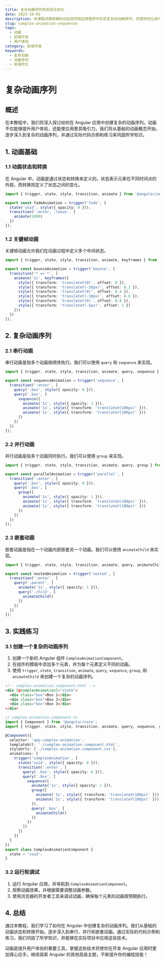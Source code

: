 ```yaml
---
title: 复杂动画序列的实现与优化
date: 2023-10-05
description: 本课程详细讲解如何在网页和应用程序中实现复杂的动画序列，并提供优化技巧以确保流畅的用户体验。
slug: complex-animation-sequences
tags:
  - 动画
  - 前端开发
  - 用户体验
category: 前端开发
keywords:
  - 复杂动画
  - 动画序列
  - 前端优化
---
```


# 复杂动画序列

## 概述

在本教程中，我们将深入探讨如何在 Angular 应用中创建复杂的动画序列。动画不仅能够提升用户体验，还能使应用更具吸引力。我们将从基础的动画概念开始，逐步深入到复杂的动画序列，并通过实际代码示例和练习来巩固所学知识。

## 1. 动画基础

### 1.1 动画状态和转换

在 Angular 中，动画是通过状态和转换来定义的。状态表示元素在不同时间点的外观，而转换则定义了状态之间的变化。

```typescript
import { trigger, state, style, transition, animate } from '@angular/animations';

export const fadeAnimation = trigger('fade', [
  state('void', style({ opacity: 0 })),
  transition(':enter, :leave', [
    animate(1000)
  ])
]);
```

### 1.2 关键帧动画

关键帧动画允许我们在动画过程中定义多个中间状态。

```typescript
import { trigger, state, style, transition, animate, keyframes } from '@angular/animations';

export const bounceAnimation = trigger('bounce', [
  transition('* => *', [
    animate('2s', keyframes([
      style({ transform: 'translateY(0)', offset: 0 }),
      style({ transform: 'translateY(-20px)', offset: 0.2 }),
      style({ transform: 'translateY(0)', offset: 0.4 }),
      style({ transform: 'translateY(-10px)', offset: 0.6 }),
      style({ transform: 'translateY(0)', offset: 0.8 }),
      style({ transform: 'translateY(-5px)', offset: 1 })
    ]))
  ])
]);
```

## 2. 复杂动画序列

### 2.1 串行动画

串行动画是指多个动画按顺序执行。我们可以使用 `query` 和 `sequence` 来实现。

```typescript
import { trigger, state, style, transition, animate, query, sequence } from '@angular/animations';

export const sequenceAnimation = trigger('sequence', [
  transition(':enter', [
    query('.box', style({ opacity: 0 })),
    query('.box', [
      sequence([
        animate('1s', style({ opacity: 1 })),
        animate('1s', style({ transform: 'translateX(100px)' })),
        animate('1s', style({ transform: 'translateY(100px)' }))
      ])
    ])
  ])
]);
```

### 2.2 并行动画

并行动画是指多个动画同时执行。我们可以使用 `group` 来实现。

```typescript
import { trigger, state, style, transition, animate, query, group } from '@angular/animations';

export const parallelAnimation = trigger('parallel', [
  transition(':enter', [
    query('.box', style({ opacity: 0 })),
    query('.box', [
      group([
        animate('1s', style({ opacity: 1 })),
        animate('1s', style({ transform: 'translateX(100px)' })),
        animate('1s', style({ transform: 'translateY(100px)' }))
      ])
    ])
  ])
]);
```

### 2.3 嵌套动画

嵌套动画是指在一个动画内部嵌套另一个动画。我们可以使用 `animateChild` 来实现。

```typescript
import { trigger, state, style, transition, animate, query, animateChild } from '@angular/animations';

export const nestedAnimation = trigger('nested', [
  transition(':enter', [
    query('.parent', [
      animate('1s', style({ opacity: 1 })),
      query('.child', [
        animateChild()
      ])
    ])
  ])
]);
```

## 3. 实践练习

### 3.1 创建一个复杂的动画序列

1. 创建一个新的 Angular 组件 `ComplexAnimationComponent`。
2. 在组件的模板中添加多个元素，并为每个元素定义不同的动画。
3. 使用 `trigger`, `state`, `transition`, `animate`, `query`, `sequence`, `group`, 和 `animateChild` 来创建一个复杂的动画序列。

```html
<!-- complex-animation.component.html -->
<div [@complexAnimation]="state">
  <div class="box">Box 1</div>
  <div class="box">Box 2</div>
  <div class="box">Box 3</div>
</div>
```

```typescript
// complex-animation.component.ts
import { Component } from '@angular/core';
import { trigger, state, style, transition, animate, query, sequence, group, animateChild } from '@angular/animations';

@Component({
  selector: 'app-complex-animation',
  templateUrl: './complex-animation.component.html',
  styleUrls: ['./complex-animation.component.css'],
  animations: [
    trigger('complexAnimation', [
      state('void', style({ opacity: 0 })),
      transition(':enter', [
        query('.box', style({ opacity: 0 })),
        query('.box', [
          sequence([
            animate('1s', style({ opacity: 1 })),
            group([
              animate('1s', style({ transform: 'translateX(100px)' })),
              animate('1s', style({ transform: 'translateY(100px)' }))
            ]),
            query('.box', [
              animateChild()
            ])
          ])
        ])
      ])
    ])
  ]
})
export class ComplexAnimationComponent {
  state = 'void';
}
```

### 3.2 运行和调试

1. 运行 Angular 应用，并导航到 `ComplexAnimationComponent`。
2. 观察动画效果，并根据需要调整动画参数。
3. 使用浏览器的开发者工具来调试动画，确保每个元素的动画按预期执行。

## 4. 总结

通过本教程，我们学习了如何在 Angular 中创建复杂的动画序列。我们从基础的动画状态和转换开始，逐步深入到串行、并行和嵌套动画。通过实际的代码示例和练习，我们巩固了所学知识，并能够在实际项目中应用这些技术。

动画是提升用户体验的重要工具，掌握这些技术将使你在开发 Angular 应用时更加得心应手。继续探索 Angular 的其他高级主题，不断提升你的编程技能！